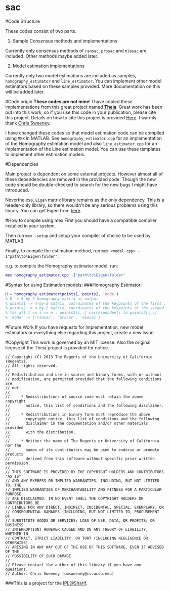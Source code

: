sac
===

#Code Structure

These codes consist of two parts.

1. Sample Consensus methods and implementations

Currently only consensus methods of `ransac`, `prosac` and `mlesac` are included. Other methods maybe added later.

2. Model estimation implementations

Currently only two model estimations are included as samples, `homography_estimator` and `line_estimator`. You can implement other model estimators based on these samples provided. More documentation on this will be added later.

#Code origin
__These codes are not mine__!
I have copied these implementations from this great project named __[Theia](https://github.com/kip622/Theia)__. Great work has been put into this work, so if you use this code in your publication, please cite this project. Details on how to cite this project is provided [Here](http://cs.ucsb.edu/~cmsweeney/theia/index.html). I warmly thank [Chris Sweeney](http://cs.ucsb.edu/~cmsweeney).

I have changed these codes so that model estimation code can be compiled using `MEX` in MATLAB. See `homography_estimator.cpp` for an implementation of the Homography estimation model and also `line_estimator.cpp`  for an implementation of the Line estimation model. You can use these templates to implement other estimation models.

#Dependencies

Main project is dependent on some external projects. However almost all of these dependencies are removed in the provided code. Though the new code should be double-checked to search for the new bugs I might have introduced.

Nevertheless, `Eigen` matrix library remains as the only dependency. This is a header-only library, so there wouldn't be any serious problems using this library. You can get Eigen from [here](eigen.tuxfamily.org/).

#How to compile using mex
First you should have a compatible compiler installed in your system.

Then run `mex -setup` and setup your compiler of choice to be used by MATLAB.

Finally, to compile the estimation method, run `mex <model.cpp> -I"path\to\Eigen\folder"`.

e.g. to compile the Homography estimator model, run:

```matlab
mex homography_estimator.cpp -I"path\to\Eigen\folder"
```

#Syntax for using Estimation models:
###Homography Estimator:
```matlab
H = homography_estimator(points1, points2, 'mode')
% H -> 9-by-9 homography matrix as output
% points1 -> n-by-2 matrix, coordinates of the keypoints of the first image
% points2 -> n-by-2 matrix, coordinates of the keypoints of the second image
% for all 1 <= i <= n : points1[i,:] correspondents to points2[i,:]
% 'mode' -> {'ransac', 'prosac', 'mlesac'}
```

#Future Work
If you have requests for implementation, new model estimators or everything else regarding this project, create a new issue.

#Copyright
This work is governed by an MIT license.
Also the original license of the Theia project is provided for notice.
```
// Copyright (C) 2013 The Regents of the University of California (Regents).
// All rights reserved.
//
// Redistribution and use in source and binary forms, with or without
// modification, are permitted provided that the following conditions are
// met:
//
//     * Redistributions of source code must retain the above copyright
//       notice, this list of conditions and the following disclaimer.
//
//     * Redistributions in binary form must reproduce the above
//       copyright notice, this list of conditions and the following
//       disclaimer in the documentation and/or other materials provided
//       with the distribution.
//
//     * Neither the name of The Regents or University of California nor the
//       names of its contributors may be used to endorse or promote products
//       derived from this software without specific prior written permission.
//
// THIS SOFTWARE IS PROVIDED BY THE COPYRIGHT HOLDERS AND CONTRIBUTORS "AS IS"
// AND ANY EXPRESS OR IMPLIED WARRANTIES, INCLUDING, BUT NOT LIMITED TO, THE
// IMPLIED WARRANTIES OF MERCHANTABILITY AND FITNESS FOR A PARTICULAR PURPOSE
// ARE DISCLAIMED. IN NO EVENT SHALL THE COPYRIGHT HOLDERS OR CONTRIBUTORS BE
// LIABLE FOR ANY DIRECT, INDIRECT, INCIDENTAL, SPECIAL, EXEMPLARY, OR
// CONSEQUENTIAL DAMAGES (INCLUDING, BUT NOT LIMITED TO, PROCUREMENT OF
// SUBSTITUTE GOODS OR SERVICES; LOSS OF USE, DATA, OR PROFITS; OR BUSINESS
// INTERRUPTION) HOWEVER CAUSED AND ON ANY THEORY OF LIABILITY, WHETHER IN
// CONTRACT, STRICT LIABILITY, OR TORT (INCLUDING NEGLIGENCE OR OTHERWISE)
// ARISING IN ANY WAY OUT OF THE USE OF THIS SOFTWARE, EVEN IF ADVISED OF THE
// POSSIBILITY OF SUCH DAMAGE.
//
// Please contact the author of this library if you have any questions.
// Author: Chris Sweeney (cmsweeney@cs.ucsb.edu)
```

###This is a project for the [IPL@Sharif](http://ipl.ce.sharif.edu).
